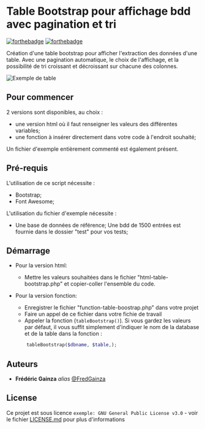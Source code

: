 # Table Bootstrap pour affichage bdd avec pagination et tri 

[![forthebadge](http://forthebadge.com/images/badges/built-with-love.svg)](http://forthebadge.com)  [![forthebadge](http://forthebadge.com/images/badges/powered-by-electricity.svg)](http://forthebadge.com)

Création d'une table bootstrap pour afficher l'extraction des données d'une table.
Avec une pagination automatique, le choix de l'affichage, et la possibilité de tri croissant et décroissant sur chacune des colonnes.

![Exemple de table](https://www.fgainza.fr/img/divers/pagination-github.jpg "Exemple de table obtenue")

## Pour commencer

2 versions sont disponibles, au choix :
- une version html où il faut renseigner les valeurs des différentes variables;
- une fonction à insérer directement dans votre code à l'endroit souhaité;

Un fichier d'exemple entièrement commenté est également présent.

## Pré-requis

L'utilisation de ce script nécessite :
- Bootstrap;
- Font Awesome;

L'utilisation du fichier d'exemple nécessite :
- Une base de données de référence;
Une bdd de 1500 entrées est fournie dans le dossier "test" pour vos tests;

## Démarrage

- Pour la version html:
    * Mettre les valeurs souhaitées dans le fichier "html-table-bootstrap.php" et copier-coller l'ensemble du code.

- Pour la version fonction:
    * Enregistrer le fichier "function-table-boostrap.php" dans votre projet
    * Faire un appel de ce fichier dans votre fichie de travail
    * Appeler la fonction (`tableBootstrap()`).
    Si vous gardez les valeurs par défaut, il vous suffit simplement d'indiquer le nom de la database et de la table dans la fonction :
    ```php
        tableBootstrap($dbname, $table,);
    ```

## Auteurs

* **Frédéric Gainza** _alias_ [@FredGainza](https://github.com/FredGainza)

## License

Ce projet est sous licence ``exemple: GNU General Public License v3.0`` - voir le fichier [LICENSE.md](LICENSE.md) pour plus d'informations
